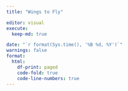 ```yaml
---
title: "Wings to Fly"

editor: visual
execute:
  keep-md: true

date: "`r format(Sys.time(), '%B %d, %Y')`"
warnings: false
format:
  html:
    df-print: paged
    code-fold: true
    code-line-numbers: true
---
```

